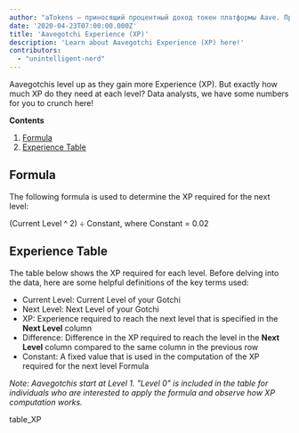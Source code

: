 ```yaml
---
author: "aTokens — приносящий процентный доход токен платформы Aave. При внесении депозита происходит эмиссия, а при снятии средств — его сжигание.\nТокены aTokens привязаны 1:1 к цене базового актива, депонированного в протоколе Aave. Ими можно распоряжаться по своему усмотрению — хранить, передавать и обменивать. Читайте Aave FAQ, чтобы узнать больше об экосистеме Aave.\n\nКак связаны друг с другом aTokens и Aavegotchi? Aavegotchi — это виртуальный призрак, вызываемый через специальный портал и обеспеченный с помощью aToken. Без него он не работает! вот почему вам понадобятся aTokens. На этой странице вы найдете исчерпывающую информацию о том, какие токены есть и как их получить.\n\nСодержание:\nО токене\nСтейблкоины\nКриптовалюты\nПолучение aTokens\n\nО токене\n\nКогда заемщик одалживает деньги у занимателя, aTokens зарабатывают для вас проценты прямо на счет в кошельке! Пока депозит остается в системе, на них начисляются проценты. Проследить этот процесс можно в режиме реального времени, наблюдая, как каждую минуту увеличивается ваш баланс. \n\naTokens делятся на две категории: криптовалюты или стейблкоины.\nКриптовалюты — это защищенные криптографически цифровые или виртуальные валюты. В большинстве своем, это блокчейн-проекты, основанные на технологии распределенного реестра и поддерживаемые разрозненной сетью комрьютеров.\nСтейблкоины — класс криптовалют, основной целью которых является стабильность цен. Они привязаны к базовому активу — доллару США (USD), и имеющих стабильную цену. Стейблкоины подвержены меньшей волатильности, чем криптовалюты. И у каждого стейблкоина разный принцип привязки, от которого зависит риск-профиль инвестирования.\n\nВ таблице ниже вы можете увидеть, какие токены aTokens (криптовалюты и стейблкоины) доступны в рамках протокола Aave. В столбце “Поддерживается Aavegotchi” вы можете увидеть, станет ли данный токен доступным для геймплея.\nСписок поддерживаемых токенов обновляется. По запросу игроков будут проводится голосования в Twitter и в DAO, чтобы добавить больше поддерживаемых токенов в геймлей Aavegotchi. \n\nСтейблкоины"
date: '2020-04-23T07:00:00.000Z'
title: 'Aavegotchi Experience (XP)'
description: 'Learn about Aavegotchi Experience (XP) here!'
contributors:
  - "unintelligent-nerd"
---
```


Aavegotchis level up as they gain more Experience (XP). But exactly how much XP do they need at each level? Data analysts, we have some numbers for you to crunch here!

<div class="contentsBox">

**Contents**

<ol>
<li><a href=#formula>Formula</a></li>
<li><a href=#experience-table>Experience Table</a></li>
</ol>

</div>

## Formula
The following formula is used to determine the XP required for the next level:

(Current Level ^ 2) ÷ Constant, where Constant = 0.02

## Experience Table

The table below shows the XP required for each level. Before delving into the data, here are some helpful definitions of the key terms used:

* Current Level: Current Level of your Gotchi
* Next Level: Next Level of your Gotchi
* XP: Experience required to reach the next level that is specified in the **Next Level** column
* Difference: Difference in the XP required to reach the level in the **Next Level** column compared to the same column in the previous row
* Constant: A fixed value that is used in the computation of the XP required for the next level Formula

*Note: Aavegotchis start at Level 1. "Level 0" is included in the table for individuals who are interested to apply the formula and observe how XP computation works.*

table_XP

